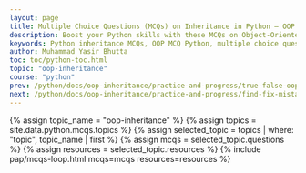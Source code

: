 ```yaml
---
layout: page
title: Multiple Choice Questions (MCQs) on Inheritance in Python – OOP Practice
description: Boost your Python skills with these MCQs on Object-Oriented Programming and Inheritance. Ideal for beginners, students, and job seekers to test and strengthen their understanding of Python OOP concepts.
keywords: Python inheritance MCQs, OOP MCQ Python, multiple choice questions Python inheritance, Python class and object quiz, object oriented programming Python MCQs, Python OOP practice test, Python inheritance quiz questions, Python interview questions OOP, Python MCQ with answers, inheritance concepts in Python
author: Muhammad Yasir Bhutta
toc: toc/python-toc.html
topic: "oop-inheritance"
course: "python"
prev: /python/docs/oop-inheritance/practice-and-progress/true-false-oop-inheritance.html
next: /python/docs/oop-inheritance/practice-and-progress/find-fix-mistakes-oop-inheritance.html
---
```


{% assign topic_name = "oop-inheritance" %}
{% assign topics = site.data.python.mcqs.topics %}
{% assign selected_topic = topics | where: "topic", topic_name | first %}
{% assign mcqs = selected_topic.questions %}
{% assign resources = selected_topic.resources %}
{% include pap/mcqs-loop.html mcqs=mcqs resources=resources %}

